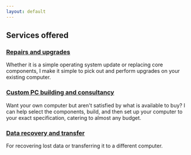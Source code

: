 ```yaml
---
layout: default
---
```


## Services offered

### [Repairs and upgrades](./repairsandupgrades/)

Whether it is a simple operating system update or replacing core components, I make it simple to pick out and perform upgrades on your existing computer.

### [Custom PC building and consultancy](./buildyourown/)

Want your own computer but aren't satisfied by what is available to buy? I can help select the components, build, and then set up your computer to your exact specification, catering to almost any budget.

### [Data recovery and transfer](./data/)

For recovering lost data or transferring it to a different computer.